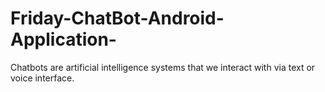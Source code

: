 # Friday-ChatBot-Android-Application-
Chatbots are artificial intelligence systems that we interact with via text or voice interface.
